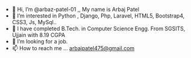 - 👋 Hi, I’m @arbaz-patel-01 ,, My name is Arbaj Patel
- 👀 I’m interested in Python , Django, Php, Laravel, HTML5, Bootstrap4, CSS3, Js, MySql..
- 🌱 I have completed B.Tech. in Computer Science Engg. From SGSITS, Ujjain with 8.19 CGPA
- 💞️ I’m looking for a job. 
- 📫 How to reach me ... arbajpatel475@gmail.com

<!---
arbaz-patel-01/arbaz-patel-01 is a ✨ special ✨ repository because its `README.md` (this file) appears on your GitHub profile.
You can click the Preview link to take a look at your changes.
--->
